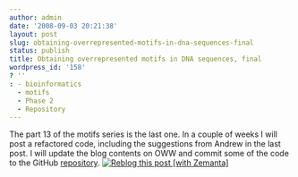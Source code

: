 ```yaml
---
author: admin
date: '2008-09-03 20:21:38'
layout: post
slug: obtaining-overrepresented-motifs-in-dna-sequences-final
status: publish
title: Obtaining overrepresented motifs in DNA sequences, final
wordpress_id: '158'
? ''
: - bioinformatics
  - motifs
  - Phase 2
  - Repository
---
```


The part 13 of the motifs series is the last one. In a couple of weeks I
will post a refactored code, including the suggestions from Andrew in
the last post. I will update the blog contents on OWW and commit some of
the code to the GitHub
[repository](http://en.wikipedia.org/wiki/Repository "Repository").
[![Reblog this post [with
Zemanta]](http://img.zemanta.com/reblog_e.png?x-id=78ceeaec-2c7a-49ce-affd-5fba56b779ef)](http://reblog.zemanta.com/zemified/78ceeaec-2c7a-49ce-affd-5fba56b779ef/ "Zemified by Zemanta")
